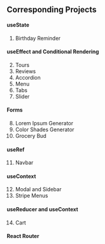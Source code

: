 ## Corresponding Projects

#### useState

1. Birthday Reminder

#### useEffect and Conditional Rendering

2. Tours
3. Reviews
4. Accordion
5. Menu
6. Tabs
7. Slider

#### Forms

8. Lorem Ipsum Generator
9. Color Shades Generator
10. Grocery Bud

#### useRef

11. Navbar
    

#### useContext

12. Modal and Sidebar
13. Stripe Menus

#### useReducer and useContext

14. Cart

#### React Router

